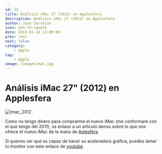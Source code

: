 ```yaml
---
id: 11
title: Análisis iMac 27 (2012) en Applesfera
description: Análisis iMac 27 (2012) en Applesfera
author: Jose Cerrejon
icon: pen-to-square
date: 2013-01-14 13:00:00
prev: /es/
next: false
category:
    - Apple
tag:
    - Apple
image: /images/mac.jpg
---
```


# Análisis iMac 27" (2012) en Applesfera

![imac_2012](/images/mac.jpg)

Como no tengo dinero para comprarme el nuevo iMac (me conformaré con el que tengo del 2011), os enlazo a un articulo denso sobre lo que nos ofrece el nuevo iMac de la mano de [Aplesfera](https://www.applesfera.com/sobremesa/analisis-imac-27-2012-disenado-hacia-lo-imposible)

Si quieres ver qué es capaz de hacer su aceleradora gráfica, puedes lamer tu monitor con este enlace de [youtube](https://www.youtube.com/watch?v=AZEDWCccqz0)
